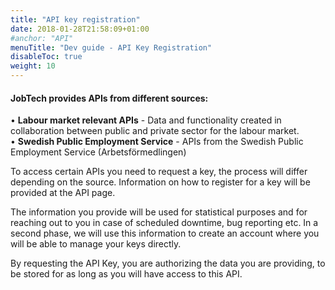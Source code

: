 ```yaml
---
title: "API key registration"
date: 2018-01-28T21:58:09+01:00
#anchor: "API"
menuTitle: "Dev guide - API Key Registration"
disableToc: true
weight: 10
---
```


#### JobTech provides APIs from different sources:

• **Labour market relevant APIs** - Data and functionality created in collaboration between public and private sector for the labour market.   
• **Swedish Public Employment Service** - APIs from the Swedish Public Employment Service (Arbetsförmedlingen)

To access certain APIs you need to request a key, the process will differ depending on the source.
Information on how to register for a key will be provided at the API page.

The information you provide will be used for statistical purposes and for reaching out to you in case of scheduled downtime, bug reporting etc.
In a second phase, we will use this information to create an account where you will be able to manage your keys directly.

By requesting the API Key, you are authorizing the data you are providing, to be stored for as long as you will have access to this API.






